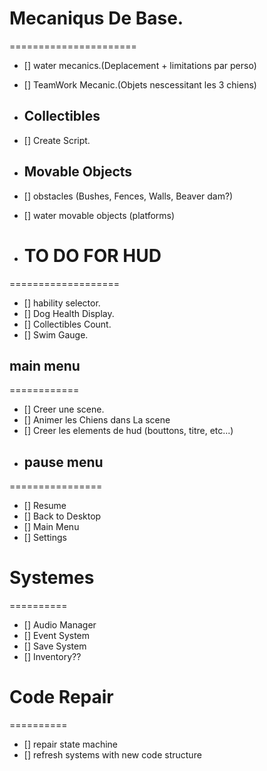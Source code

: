 #  Mecaniqus De Base.
======================
- [] water mecanics.(Deplacement + limitations par perso)
- [] TeamWork Mecanic.(Objets nescessitant les 3 chiens)

- ## Collectibles
- [] Create Script.

- ## Movable Objects 
- [] obstacles (Bushes, Fences, Walls, Beaver dam?)
- [] water movable objects (platforms)

- # TO DO FOR HUD
===================
- [] hability selector.
- [] Dog Health Display.
- [] Collectibles Count.
- [] Swim Gauge.

## main menu 
============
- [] Creer une scene.
- [] Animer les Chiens dans La scene
- [] Creer les elements de hud (bouttons, titre, etc...)
- ## pause menu
================
- [] Resume
- [] Back to Desktop
- [] Main Menu 
- [] Settings

# Systemes 
==========
- [] Audio Manager
- [] Event System
- [] Save System 
- [] Inventory??

# Code Repair
==========
- [] repair state machine 
- [] refresh systems with new code structure
